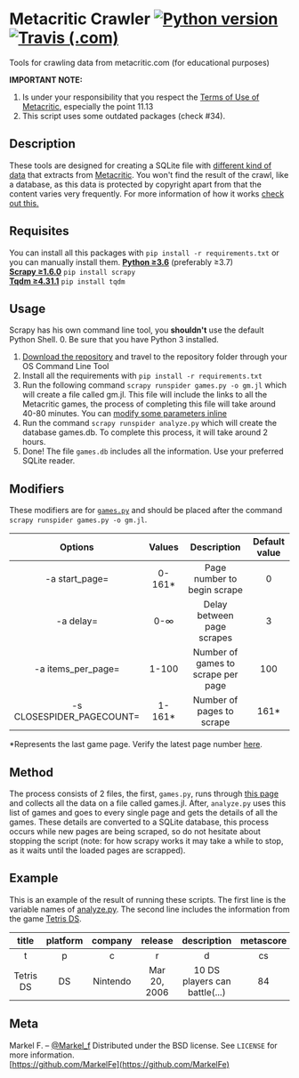 # Metacritic Crawler [![Python version](https://img.shields.io/badge/python-%E2%89%A53.6-blue.svg?style=flat-square&logo=python&logoColor=white)](https://www.python.org/downloads/) [![Travis (.com)](https://img.shields.io/travis/com/MarkelFe/metacritic-crawler/master.svg?logo=travis-ci&logoColor=white&style=flat-square)](https://travis-ci.com/MarkelFe/metacritic-crawler)
Tools for crawling data from metacritic.com (for educational purposes)

**IMPORTANT NOTE:**
1. Is under your responsibility that you respect the [Terms of Use of Metacritic](https://www.cbsinteractive.com/legal/cbsi/terms-of-use#Acceptable_Use), especially the point 11.13
2. This script uses some outdated packages (check #34).

## Description
These tools are designed for creating a SQLite file with [different kind of data](#example) that extracts from [Metacritic](https://www.metacritic.com). You won't find the result of the crawl, like a database, as this data is protected by copyright apart from that the content varies very frequently. For more information of how it works [check out this.](#method)

## Requisites
You can install all this packages with ```pip install -r requirements.txt``` or you can manually install them.
**[Python ≥3.6](https://www.python.org/downloads/)** (preferably ≥3.7)  
**[Scrapy ≥1.6.0](https://scrapy.org/)** ```pip install scrapy```  
**[Tqdm ≥4.31.1](https://github.com/tqdm/tqdm)** ```pip install tqdm```

## Usage
Scrapy has his own command line tool, you **shouldn't** use the default Python Shell.
0. Be sure that you have Python 3 installed.
1. [Download the repository](https://github.com/MarkelFe/metacritic-crawler/releases) and travel to the repository folder through your OS Command Line Tool
2. Install all the requirements with ```pip install -r requirements.txt```
3. Run the following command ```scrapy runspider games.py -o gm.jl``` which will create a file called gm.jl. This file will include the links to all the Metacritic games, the process of completing this file will take around 40-80 minutes. You can [modify some parameters inline](#modifiers)
4. Run the command ```scrapy runspider analyze.py``` which will create the database games.db. To complete this process, it will take around 2 hours.
5. Done! The file ```games.db```  includes all the information. Use your preferred SQLite reader.

## Modifiers
These modifiers are for [`games.py`](https://github.com/MarkelFe/metacritic-crawler/blob/master/games.py) and should be placed after the command `scrapy runspider games.py -o gm.jl`. 

|          Options         | Values |        Description             | Default value |
|:-------------------------:|:------:|:---------------------------------------------------------:|:-------------:|
|       -a start_page=      | 0-161* | Page number to begin scrape |       0       |
|         -a delay=         |   0-∞  |            Delay between page scrapes            |       3       |
|     -a items_per_page=    |  1-100 |     Number of games to scrape per page    |      100      |
| -s CLOSESPIDER_PAGECOUNT= | 1-161* |              Number of pages to scrape              |      161*     |

*Represents the last game page. Verify the latest page number [here](https://www.metacritic.com/browse/games/score/metascore/all/all/filtered).

## Method
The process consists of 2 files, the first, ```games.py```, runs through [this page](https://www.metacritic.com/browse/games/score/metascore/all/all/filtered) and collects all the data on a file called games.jl. After, ```analyze.py``` uses this list of games and goes to every single page and gets the details of all the games. These details are converted to a SQLite database, this process occurs while new pages are being scraped, so do not hesitate about stopping the script (note: for how scrapy works it may take a while to stop, as it waits until the loaded pages are scrapped).

## Example
This is an example of the result of running these scripts. The first line is the variable names of [analyze.py](https://github.com/MarkelFe/metacritic-crawler/blob/master/analyze.py). The second line includes the information from the game [Tetris DS](https://www.metacritic.com/game/ds/tetris-ds).

|   title   | platform |  company |    release   |          description          | metascore |         critics_desc        | critics_count | user_score |          user_desc          | user_count |  players  | rating |
|:---------:|:--------:|:--------:|:------------:|:-----------------------------:|:---------:|:---------------------------:|:-------------:|:----------:|:---------------------------:|:----------:|:---------:|:------:|
|     t     |     p    |     c    |       r      |               d               |     cs    |              cd             |       cn      |     us     |              ud             |     un     |     pl    |   rt   |
| Tetris DS |    DS    | Nintendo | Mar 20, 2006 | 10 DS players can battle(...) |     84    | Generally favorable reviews |       56      |     8.0    | Generally favorable reviews | 54 Ratings | 4  Online |    E   |

## Meta
Markel F. – [@Markel_f](https://twitter.com/Markel_f)
Distributed under the BSD license. See ``LICENSE`` for more information.  
[https://github.com/MarkelFe](https://github.com/MarkelFe)  
